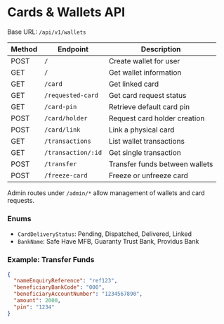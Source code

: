 # Cards & Wallets API

Base URL: `/api/v1/wallets`

| Method | Endpoint | Description |
| ------ | -------- | ----------- |
| POST | `/` | Create wallet for user |
| GET  | `/` | Get wallet information |
| GET | `/card` | Get linked card |
| GET | `/requested-card` | Get card request status |
| GET | `/card-pin` | Retrieve default card pin |
| POST | `/card/holder` | Request card holder creation |
| POST | `/card/link` | Link a physical card |
| GET | `/transactions` | List wallet transactions |
| GET | `/transaction/:id` | Get single transaction |
| POST | `/transfer` | Transfer funds between wallets |
| POST | `/freeze-card` | Freeze or unfreeze card |

Admin routes under `/admin/*` allow management of wallets and card requests.

### Enums
- `CardDeliveryStatus`: Pending, Dispatched, Delivered, Linked
- `BankName`: Safe Have MFB, Guaranty Trust Bank, Providus Bank

### Example: Transfer Funds
```json
{
  "nameEnquiryReference": "ref123",
  "beneficiaryBankCode": "000",
  "beneficiaryAccountNumber": "1234567890",
  "amount": 2000,
  "pin": "1234"
}
```
